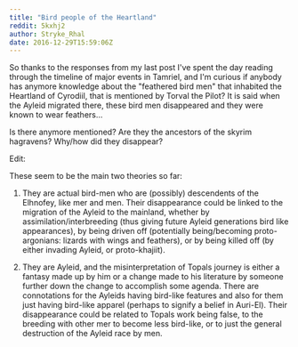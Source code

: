 ```yaml
---
title: "Bird people of the Heartland"
reddit: 5kxhj2
author: Stryke_Rhal
date: 2016-12-29T15:59:06Z
---
```


So thanks to the responses from my last post I've spent the day reading through the timeline of major events in Tamriel, and I'm curious if anybody has anymore knowledge about the "feathered bird men" that inhabited the Heartland of Cyrodiil, that is mentioned by Torval the Pilot? It is said when the Ayleid migrated there, these bird men disappeared and they were known to wear feathers... 

Is there anymore mentioned? Are they the ancestors of the skyrim hagravens? Why/how did they disappear?

Edit:

These seem to be the main two theories so far:

1. They are actual bird-men who are (possibly) descendents of the Elhnofey, like mer and men. Their disappearance could be linked to the migration of the Ayleid to the mainland, whether by assimilation/interbreeding (thus giving future Ayleid generations bird like appearances), by being driven off (potentially being/becoming proto-argonians: lizards with wings and feathers), or by being killed off (by either invading Ayleid, or proto-khajiit).

2. They are Ayleid, and the misinterpretation of Topals journey is either a fantasy made up by him or a change made to his literature by someone further down the change to accomplish some agenda. There are connotations for the Ayleids having bird-like features and also for them just having bird-like apparel (perhaps to signify a belief in Auri-El). Their disappearance could be related to Topals work being false, to the breeding with other mer to become less bird-like, or to just the general destruction of the Ayleid race by men. 
